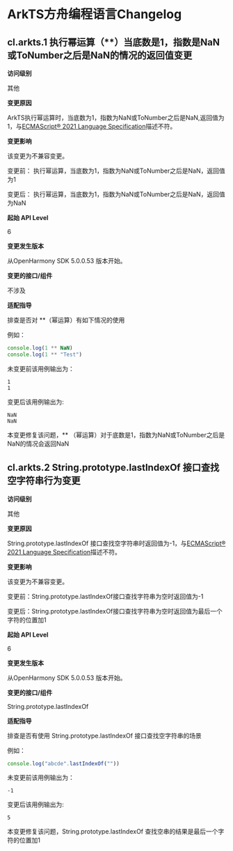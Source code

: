 # ArkTS方舟编程语言Changelog

## cl.arkts.1 执行幂运算（\*\*）当底数是1，指数是NaN或ToNumber之后是NaN的情况的返回值变更

**访问级别**

其他

**变更原因**

 ArkTS执行幂运算时，当底数为1，指数为NaN或ToNumber之后是NaN,返回值为1，与[ECMAScript® 2021 Language Specification](https://262.ecma-international.org/12.0/index.html#sec-numeric-types-number-exponentiate)描述不符。

**变更影响**

该变更为不兼容变更。

变更前： 执行幂运算，当底数为1，指数为NaN或ToNumber之后是NaN，返回值为1

变更后： 执行幂运算，当底数为1，指数为NaN或ToNumber之后是NaN，返回值为NaN

**起始 API Level**

6

**变更发生版本**

从OpenHarmony SDK 5.0.0.53 版本开始。

**变更的接口/组件**

不涉及

**适配指导**

排查是否对 **（幂运算）有如下情况的使用

例如：

```typescript
console.log(1 ** NaN)
console.log(1 ** "Test")
```

未变更前该用例输出为：

```
1
1
```

变更后该用例输出为:

```
NaN
NaN
```

本变更修复该问题，** （幂运算）对于底数是1，指数为NaN或ToNumber之后是NaN的情况会返回NaN



## cl.arkts.2 String.prototype.lastIndexOf 接口查找空字符串行为变更

**访问级别**

其他

**变更原因**

String.prototype.lastIndexOf 接口查找空字符串时返回值为-1，与[ECMAScript® 2021 Language Specification](https://262.ecma-international.org/12.0/index.html#sec-string.prototype.lastindexof)描述不符。

**变更影响**

该变更为不兼容变更。

变更前：String.prototype.lastIndexOf接口查找字符串为空时返回值为-1

变更后：String.prototype.lastIndexOf接口查找字符串为空时返回值为最后一个字符的位置加1

**起始 API Level**

6

**变更发生版本**

从OpenHarmony SDK 5.0.0.53 版本开始。

**变更的接口/组件**

String.prototype.lastIndexOf

**适配指导**

排查是否有使用 String.prototype.lastIndexOf 接口查找空字符串的场景

例如：

```typescript
console.log("abcde".lastIndexOf(""))
```

未变更前该用例输出为：

```
-1
```

变更后该用例输出为:

```
5
```

本变更修复该问题，String.prototype.lastIndexOf 查找空串的结果是最后一个字符的位置加1

